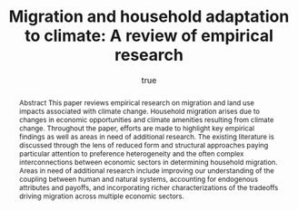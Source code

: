 ---
layout: single-bib-item
hidden: true
dup_sha1: "12e5c3ea6a9f831fb5e00fce1ed66f0eb8f1df67"
attachments:
  -
    mimeType: "application/pdf"
    pub_id: "b4081066-fb71-055e-91c1-addd3d62ed62"
    updated: "1488222829.23"
    source_filename: "[article_pdf].pdf"
    article_pdf: "1"
    created: "1488222829.23"
    filename: "Klaiber 2014 - Migration and household adaptation to climate - A review of empirical research.pdf"
    hasUpdates: "1"
    subfolders:
      - "All Papers/K"
    filesize: "308608"
    gdrive_needs_sync: "0"
    owner: "42827BEAD59011E587B2D52D02D06A8F"
    pub_trashed: "0"
    _id: "dcce5fb7-2254-015c-82b1-dfa1e087b6d4"
    gdrive_id: "0BzNObtVOlCh_WHdrZC14LUFKbzQ"
    md5: "23fe8eb48d427ea0f64e244453b599f0"
duplicates:
abstract: "Abstract This paper reviews empirical research on migration and land use impacts associated with climate change. Household migration arises due to changes in economic opportunities and climate amenities resulting from climate change. Throughout the paper, efforts are made to highlight key empirical findings as well as areas in need of additional research. The existing literature is discussed through the lens of reduced form and structural approaches paying particular attention to preference heterogeneity and the often complex interconnections between economic sectors in determining household migration. Areas in need of additional research include improving our understanding of the coupling between human and natural systems, accounting for endogenous attributes and payoffs, and incorporating richer characterizations of the tradeoffs driving migration across multiple economic sectors."
labels:
  - "e589e1f3-3708-005f-b5a2-1b034dc7ddc2"
citedByLink: "http://scholar.google.com/scholar?hl=en&lr=&num=30&cites=http://dx.doi.org/10.1016/j.eneco.2014.04.001"
citekey: "Klaiber2014-no"
id_list:
  - "sha1:59811ab3a514458bae4e7ede63b93c7e4ea66300"
  - "dup_sha1:12e5c3ea6a9f831fb5e00fce1ed66f0eb8f1df67"
  - "doi:10.1016/j.eneco.2014.04.001"
  - "url:http://dx.doi.org/10.1016/j.eneco.2014.04.001"
  - "url:http://www.sciencedirect.com/science/article/pii/S0140988314000759"
  - "url:http://linkinghub.elsevier.com/retrieve/pii/S0140988314000759"
  - "url:http://linkinghub.elsevier.com/retrieve/articleSelectSinglePerm?Redirect=http%3A%2F%2Fwww.sciencedirect.com%2Fscience%2Farticle%2Fpii%2FS0140988314000759%3Fvia%253Dihub&key=c4b7bd5be98a2045a91f7441e958c78da76c6382"
  - "url:http://www.sciencedirect.com/science/article/pii/S0140988314000759?via%3Dihub"
autoCleaned: "1"
owner: "42827BEAD59011E587B2D52D02D06A8F"
autocompleted: "1"
foldersNamed:
imported: "1"
author:
  -
    last: "Klaiber"
    level: "0.0"
    formatted: "Klaiber HA"
    first: "H Allen"
    _id: "47178953-8a3d-0323-916d-0bb5f19c14b4"
    bak: "Klaiber, H. Allen"
    initials: "HA"
subfolders:
  - "All Papers/K"
folders:
updated: "1488222930.57"
published_date: "2014"
journal: "Energy Econ."
labelsNamed:
  - "pches_publications"
journalfull: "Energy Economics"
volume: "46"
doi: "10.1016/j.eneco.2014.04.001"
authors: "Klaiber, HA"
journal_checked: "1"
pages: "539-547"
sha1: "59811ab3a514458bae4e7ede63b93c7e4ea66300"
created: "1488222826.63"
url:
  - "http://www.sciencedirect.com/science/article/pii/S0140988314000759"
  - "http://dx.doi.org/10.1016/j.eneco.2014.04.001"
gs_cluster_id: "16065260379784513150"
issn: "0140-9883"
pubtype: "PP_ARTICLE"
keywords: "Household Adaptation"
published:
  month: "11"
  year: "2014"
pdf_restricted: "0"
title: "Migration and household adaptation to climate: A review of empirical research"
crawl_urls:
  - "http://www.sciencedirect.com/science/article/pii/S0140988314000759"
  - "http://dx.doi.org/10.1016/j.eneco.2014.04.001"
  - "http://linkinghub.elsevier.com/retrieve/pii/S0140988314000759"
  - "http://linkinghub.elsevier.com/retrieve/articleSelectSinglePerm?Redirect=http%3A%2F%2Fwww.sciencedirect.com%2Fscience%2Farticle%2Fpii%2FS0140988314000759%3Fvia%253Dihub&key=c4b7bd5be98a2045a91f7441e958c78da76c6382"
  - "http://www.sciencedirect.com/science/article/pii/S0140988314000759?via%3Dihub"
incomplete: "0"
---